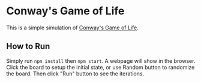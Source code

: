 Conway's Game of Life
===========================

This is a simple simulation of [Conway's Game of Life](https://en.wikipedia.org/wiki/Conway%27s_Game_of_Life).

## How to Run

Simply run `npm install` then `npm start`. A webpage will show in the browser.
Click the board to setup the initial state, or use Random button to randomize the board.
Then click "Run" button to see the iterations.